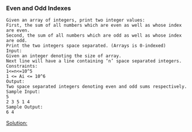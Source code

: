 ### Even and Odd Indexes

```
Given an array of integers, print two integer values:
First, the sum of all numbers which are even as well as whose index are even.
Second, the sum of all numbers which are odd as well as whose index are odd.
Print the two integers space separated. (Arrays is 0-indexed)
Input:
Given an integer denoting the size of array.
Next line will have a line containing ‘n’ space separated integers.
Constraints:
1<=n<=10^5
1 <= Ai <= 10^6 
Output:
Two space separated integers denoting even and odd sums respectively.
Sample Input:
5
2 3 5 1 4
Sample Output:
6 4

```
[Solution:](https://github.com/vijayraikar1999/Competitive-Programming/blob/master/MY_CC_Learning/Prequisites/Even_and_Odd_Indexes/Solution.cpp)

